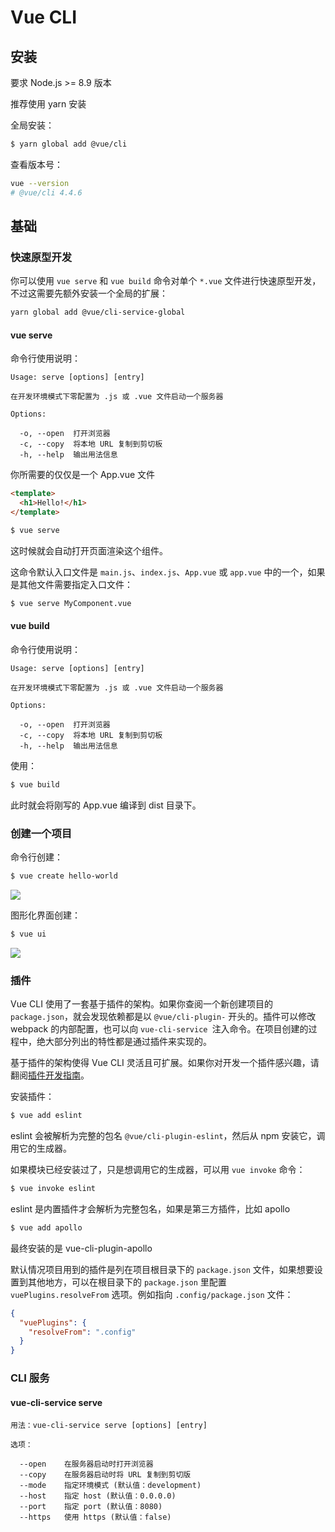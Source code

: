 # Vue CLI

## 安装

要求 Node.js >= 8.9 版本

推荐使用 yarn 安装

全局安装：

```sh
$ yarn global add @vue/cli
```

查看版本号：

```sh
vue --version
# @vue/cli 4.4.6
```

## 基础

### 快速原型开发

你可以使用 `vue serve` 和 `vue build` 命令对单个 `*.vue` 文件进行快速原型开发，不过这需要先额外安装一个全局的扩展：

```sh
yarn global add @vue/cli-service-global
```

#### vue serve

命令行使用说明：

```
Usage: serve [options] [entry]

在开发环境模式下零配置为 .js 或 .vue 文件启动一个服务器

Options:

  -o, --open  打开浏览器
  -c, --copy  将本地 URL 复制到剪切板
  -h, --help  输出用法信息
```

你所需要的仅仅是一个 App.vue 文件

```html
<template>
  <h1>Hello!</h1>
</template>
```

```sh
$ vue serve
```

这时候就会自动打开页面渲染这个组件。

这命令默认入口文件是 `main.js`、`index.js`、`App.vue` 或 `app.vue` 中的一个，如果是其他文件需要指定入口文件：

```sh
$ vue serve MyComponent.vue
```

#### vue build

命令行使用说明：

```
Usage: serve [options] [entry]

在开发环境模式下零配置为 .js 或 .vue 文件启动一个服务器

Options:

  -o, --open  打开浏览器
  -c, --copy  将本地 URL 复制到剪切板
  -h, --help  输出用法信息
```

使用：

```sh
$ vue build
```

此时就会将刚写的 App.vue 编译到 dist 目录下。

### 创建一个项目

命令行创建：

```sh
$ vue create hello-world
```

![](https://cli.vuejs.org/cli-new-project.png)

图形化界面创建：

```sh
$ vue ui
```

![](https://cli.vuejs.org/ui-new-project.png)

### 插件

Vue CLI 使用了一套基于插件的架构。如果你查阅一个新创建项目的 `package.json`，就会发现依赖都是以 `@vue/cli-plugin-` 开头的。插件可以修改 webpack 的内部配置，也可以向 `vue-cli-service `注入命令。在项目创建的过程中，绝大部分列出的特性都是通过插件来实现的。

基于插件的架构使得 Vue CLI 灵活且可扩展。如果你对开发一个插件感兴趣，请翻阅[插件开发指南](https://cli.vuejs.org/zh/dev-guide/plugin-dev.html)。

安装插件：

```sh
$ vue add eslint
```

eslint 会被解析为完整的包名 `@vue/cli-plugin-eslint`，然后从 npm 安装它，调用它的生成器。

如果模块已经安装过了，只是想调用它的生成器，可以用 `vue invoke` 命令：

```sh
$ vue invoke eslint
```

eslint 是内置插件才会解析为完整包名，如果是第三方插件，比如 apollo

```sh
$ vue add apollo
```

最终安装的是 vue-cli-plugin-apollo

默认情况项目用到的插件是列在项目根目录下的 `package.json` 文件，如果想要设置到其他地方，可以在根目录下的 `package.json` 里配置 `vuePlugins.resolveFrom` 选项。例如指向 `.config/package.json` 文件：

```json
{
  "vuePlugins": {
    "resolveFrom": ".config"
  }
}
```

### CLI 服务

#### vue-cli-service serve

```
用法：vue-cli-service serve [options] [entry]

选项：

  --open    在服务器启动时打开浏览器
  --copy    在服务器启动时将 URL 复制到剪切版
  --mode    指定环境模式 (默认值：development)
  --host    指定 host (默认值：0.0.0.0)
  --port    指定 port (默认值：8080)
  --https   使用 https (默认值：false)
```

